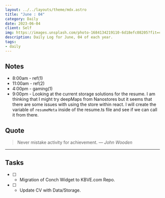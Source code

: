 ```yaml
---
layout: ../../layouts/theme/mdx.astro
title: "June : 04"
category: Daily
date: 2023-06-04
client: Self
img: https://images.unsplash.com/photo-1684134219110-6d18efc08205?fit=crop&q=85&w=1400&h=700
description: Daily Log for June, 04 of each year.
tags:
- daily
---
```


## Notes

- 8:00am - ref(1)
- 11:00am - ref(2)
- 4:00pm - gaming(1)
- 9:00pm - Looking at the current storage solutions for the resume. I am thinking that I might try deepMaps from Nanostores but it seems that there are some issues with using the store within react. I will create the variable of `resumeMeta` inside of the resume.ts file and see if we can call it from there.

## Quote

> Never mistake activity for achievement.
> — <cite>John Wooden</cite>

---

## Tasks

- [ ] - Migration of Conch Widget to KBVE.com Repo.
- [ ] - Update CV with Data/Storage.